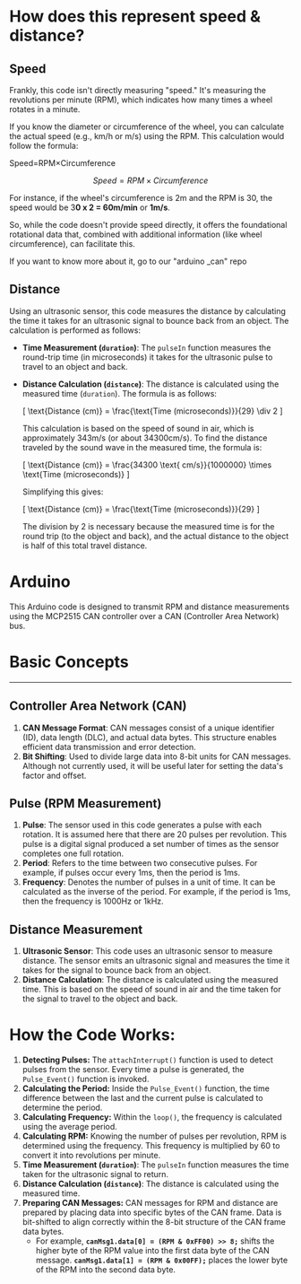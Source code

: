 # How does this represent speed & distance?

## Speed

Frankly, this code isn't directly measuring "speed." It's measuring the revolutions per minute (RPM), which indicates how many times a wheel rotates in a minute.

If you know the diameter or circumference of the wheel, you can calculate the actual speed (e.g., km/h or m/s) using the RPM. This calculation would follow the formula:

Speed=RPM×Circumference

$$
Speed = RPM \times Circumference
$$

For instance, if the wheel's circumference is 2m and the RPM is 30, the speed would be 3**0 x 2 = 60m/min** or **1m/s**.

So, while the code doesn't provide speed directly, it offers the foundational rotational data that, combined with additional information (like wheel circumference), can facilitate this.

If you want to know more about it, go to our "arduino _can" repo

## Distance

Using an ultrasonic sensor, this code measures the distance by calculating the time it takes for an ultrasonic signal to bounce back from an object. The calculation is performed as follows:

- **Time Measurement (`duration`)**: The `pulseIn` function measures the round-trip time (in microseconds) it takes for the ultrasonic pulse to travel to an object and back.
- **Distance Calculation (`distance`)**: The distance is calculated using the measured time (`duration`). The formula is as follows:
    
    
    \[ \text{Distance (cm)} = \frac{\text{Time (microseconds)}}{29} \div 2 \]
    
    
    This calculation is based on the speed of sound in air, which is approximately 343m/s (or about 34300cm/s). To find the distance traveled by the sound wave in the measured time, the formula is:
    
    
    \[ \text{Distance (cm)} = \frac{34300 \text{ cm/s}}{1000000} \times \text{Time (microseconds)} \]
    
    
    Simplifying this gives:
    
    
    \[ \text{Distance (cm)} = \frac{\text{Time (microseconds)}}{29} \]
    
    
    The division by 2 is necessary because the measured time is for the round trip (to the object and back), and the actual distance to the object is half of this total travel distance.

# Arduino

This Arduino code is designed to transmit RPM and distance measurements using the MCP2515 CAN controller over a CAN (Controller Area Network) bus.

# **Basic Concepts**

---

## **Controller Area Network (CAN)**

1. **CAN Message Format**: CAN messages consist of a unique identifier (ID), data length (DLC), and actual data bytes. This structure enables efficient data transmission and error detection.
2. **Bit Shifting**: Used to divide large data into 8-bit units for CAN messages. Although not currently used, it will be useful later for setting the data's factor and offset.

## **Pulse (RPM Measurement)**

1. **Pulse**: The sensor used in this code generates a pulse with each rotation. It is assumed here that there are 20 pulses per revolution. This pulse is a digital signal produced a set number of times as the sensor completes one full rotation.
2. **Period**: Refers to the time between two consecutive pulses. For example, if pulses occur every 1ms, then the period is 1ms.
3. **Frequency**: Denotes the number of pulses in a unit of time. It can be calculated as the inverse of the period. For example, if the period is 1ms, then the frequency is 1000Hz or 1kHz.

## Distance Measurement

1. **Ultrasonic Sensor**: This code uses an ultrasonic sensor to measure distance. The sensor emits an ultrasonic signal and measures the time it takes for the signal to bounce back from an object.
2. **Distance Calculation**: The distance is calculated using the measured time. This is based on the speed of sound in air and the time taken for the signal to travel to the object and back.

# **How the Code Works:**

1. **Detecting Pulses:** The `attachInterrupt()` function is used to detect pulses from the sensor. Every time a pulse is generated, the `Pulse_Event()` function is invoked.
2. **Calculating the Period:** Inside the `Pulse_Event()` function, the time difference between the last and the current pulse is calculated to determine the period.
3. **Calculating Frequency:** Within the `loop()`, the frequency is calculated using the average period.
4. **Calculating RPM:** Knowing the number of pulses per revolution, RPM is determined using the frequency. This frequency is multiplied by 60 to convert it into revolutions per minute.
5. **Time Measurement (`duration`)**: The `pulseIn` function measures the time taken for the ultrasonic signal to return.
6. **Distance Calculation (`distance`)**: The distance is calculated using the measured time.
7. **Preparing CAN Messages:** CAN messages for RPM and distance are prepared by placing data into specific bytes of the CAN frame. Data is bit-shifted to align correctly within the 8-bit structure of the CAN frame data bytes.
    - For example, **`canMsg1.data[0] = (RPM & 0xFF00) >> 8;`** shifts the higher byte of the RPM value into the first data byte of the CAN message. **`canMsg1.data[1] = (RPM & 0x00FF);`** places the lower byte of the RPM into the second data byte.